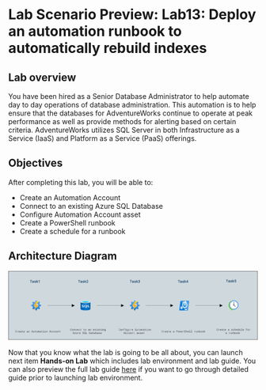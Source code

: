 # Lab Scenario Preview: Lab13: Deploy an automation runbook to automatically rebuild indexes

## Lab overview

You have been hired as a Senior Database Administrator to help automate day to day operations of database administration. This automation is to help ensure that the databases for AdventureWorks continue to operate at peak performance as well as provide methods for alerting based on certain criteria. AdventureWorks utilizes SQL Server in both Infrastructure as a Service (IaaS) and Platform as a Service (PaaS) offerings.

## Objectives

After completing this lab, you will be able to:

- Create an Automation Account
- Connect to an existing Azure SQL Database
- Configure Automation Account asset
- Create a PowerShell runbook
- Create a schedule for a runbook

## Architecture Diagram

![](../images/preview13.png)

Now that you know what the lab is going to be all about, you can launch next item **Hands-on Lab** which includes lab environment and lab guide. You can also preview the full lab guide [here](https://experience.cloudlabs.ai/#/labguidepreview/f5a9b8ea-a7fb-4c8b-b6f3-a151461a9e29) if you want to go through detailed guide prior to launching lab environment.  